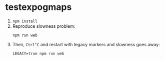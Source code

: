 # testexpogmaps

1. `npm install`
1. Reproduce slowness problem:
   ```
   npm run web
   ```
1. Then, `Ctrl^C` and restart with legacy markers and slowness goes away:
   ```
   LEGACY=true npm run web
   ```
